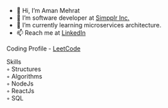 - 👋 Hi, I’m Aman Mehrat
- 👀 I’m software developer at <a href="https://simpplr.com/" target="_blank">Simpplr Inc.</a>
- 🌱 I’m currently learning microservices architecture.
- 📫 Reach me at <a href="https://www.linkedin.com/in/aman-mehrat/" target="_blank">LinkedIn</a> 

Coding Profile - <a href="https://leetcode.com/amanmehrat956/" target="_blank">LeetCode</a> 

Skills</br>
◦ Structures</br>
◦ Algorithms</br>
◦ NodeJs</br>
◦ ReactJs</br>
◦ SQL</br>

<!---
amanmehrat/amanmehrat is a ✨ special ✨ repository because its `README.md` (this file) appears on your GitHub profile.
You can click the Preview link to take a look at your changes.
--->
